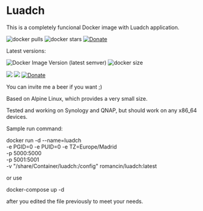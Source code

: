 # Luadch

This is a completely funcional Docker image with Luadch application.

![docker pulls](https://img.shields.io/docker/pulls/romancin/luadch.svg) ![docker stars](https://img.shields.io/docker/stars/romancin/luadch.svg) [![Donate](https://img.shields.io/badge/Donate-PayPal-green.svg)](https://www.paypal.com/cgi-bin/webscr?cmd=_s-xclick&hosted_button_id=X2CT2SWQCP74U)

Latest versions:

![Docker Image Version (latest semver)](https://img.shields.io/docker/v/romancin/luadch/v2) ![docker size](https://img.shields.io/docker/v/romancin/luadch/v2) 

[![](https://images.microbadger.com/badges/version/romancin/luadch.svg)](https://microbadger.com/images/romancin/luadch "Docker image version")
[![](https://images.microbadger.com/badges/image/romancin/luadch.svg)](https://microbadger.com/images/romancin/luadch "Docker image size")
[![Donate](https://img.shields.io/badge/Donate-PayPal-green.svg)](https://www.paypal.com/cgi-bin/webscr?cmd=_s-xclick&hosted_button_id=X2CT2SWQCP74U)

You can invite me a beer if you want ;) 

Based on Alpine Linux, which provides a very small size.

Tested and working on Synology and QNAP, but should work on any x86_64 devices.

Sample run command:

docker run -d --name=luadch \
-e PGID=0 -e PUID=0 -e TZ=Europe/Madrid \
-p 5000:5000 \
-p 5001:5001 \
-v "/share/Container/luadch:/config"
romancin/luadch:latest

or use 

docker-compose up -d 

after you edited the file previously to meet your needs.
